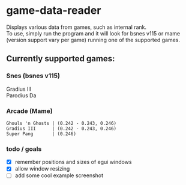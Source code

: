 # game-data-reader
Displays various data from games, such as internal rank.  
To use, simply run the program and it will look for bsnes v115 or mame (version support vary per game) running one of the supported games.  

## Currently supported games:
### Snes (bsnes v115)
Gradius III  
Parodius Da  

### Arcade (Mame)
```
Ghouls 'n Ghosts | (0.242 - 0.243, 0.246)
Gradius III      | (0.242 - 0.243, 0.246)
Super Pang       | (0.246)
```

### todo / goals
- [x] remember positions and sizes of egui windows  
- [x] allow window resizing  
- [ ] add some cool example screenshot  
